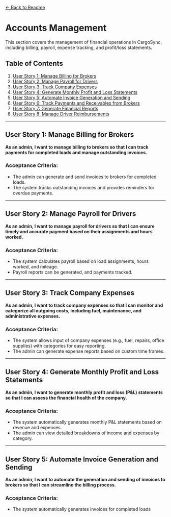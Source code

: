 [← Back to Readme](../readme.md)

# Accounts Management

This section covers the management of financial operations in CargoSync, including billing, payroll, expense tracking, and profit/loss statements.

## Table of Contents
1. [User Story 1: Manage Billing for Brokers](#user-story-1-manage-billing-for-brokers)
2. [User Story 2: Manage Payroll for Drivers](#user-story-2-manage-payroll-for-drivers)
3. [User Story 3: Track Company Expenses](#user-story-3-track-company-expenses)
4. [User Story 4: Generate Monthly Profit and Loss Statements](#user-story-4-generate-monthly-profit-and-loss-statements)
5. [User Story 5: Automate Invoice Generation and Sending](#user-story-5-automate-invoice-generation-and-sending)
6. [User Story 6: Track Payments and Receivables from Brokers](#user-story-6-track-payments-and-receivables-from-brokers)
7. [User Story 7: Generate Financial Reports](#user-story-7-generate-financial-reports)
8. [User Story 8: Manage Driver Reimbursements](#user-story-8-manage-driver-reimbursements)

---

## User Story 1: Manage Billing for Brokers

**As an admin, I want to manage billing to brokers so that I can track payments for completed loads and manage outstanding invoices.**

### Acceptance Criteria:
- The admin can generate and send invoices to brokers for completed loads.
- The system tracks outstanding invoices and provides reminders for overdue payments.

---

## User Story 2: Manage Payroll for Drivers

**As an admin, I want to manage payroll for drivers so that I can ensure timely and accurate payment based on their assignments and hours worked.**

### Acceptance Criteria:
- The system calculates payroll based on load assignments, hours worked, and mileage.
- Payroll reports can be generated, and payments tracked.

---

## User Story 3: Track Company Expenses

**As an admin, I want to track company expenses so that I can monitor and categorize all outgoing costs, including fuel, maintenance, and administrative expenses.**

### Acceptance Criteria:
- The system allows input of company expenses (e.g., fuel, repairs, office supplies) with categories for easy reporting.
- The admin can generate expense reports based on custom time frames.

---

## User Story 4: Generate Monthly Profit and Loss Statements

**As an admin, I want to generate monthly profit and loss (P&L) statements so that I can assess the financial health of the company.**

### Acceptance Criteria:
- The system automatically generates monthly P&L statements based on revenue and expenses.
- The admin can view detailed breakdowns of income and expenses by category.

---

## User Story 5: Automate Invoice Generation and Sending

**As an admin, I want to automate the generation and sending of invoices to brokers so that I can streamline the billing process.**

### Acceptance Criteria:
- The system automatically generates invoices for completed loads
